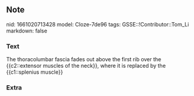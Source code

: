 ## Note
nid: 1661020713428
model: Cloze-7de96
tags: GSSE::!Contributor::Tom_Li
markdown: false

### Text
<div>
  The thoracolumbar fascia fades out above the first rib over the
  {{c2::extensor muscles of the neck}}, where it is replaced by the
  {{c1::splenius muscle}}
</div>

### Extra

